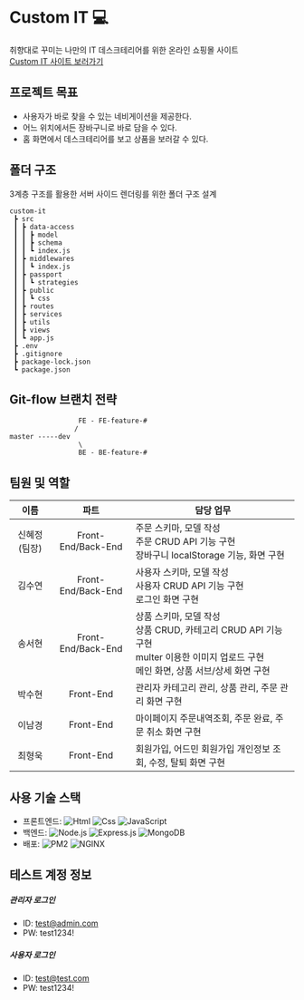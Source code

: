 # Custom IT 💻

취향대로 꾸미는 나만의 IT 데스크테리어를 위한 온라인 쇼핑몰 사이트<br>
[Custom IT 사이트 보러가기](http://kdt-sw-5-team16.elicecoding.com/)

## 프로젝트 목표
- 사용자가 바로 찾을 수 있는 네비게이션을 제공한다.
- 어느 위치에서든 장바구니로 바로 담을 수 있다.
- 홈 화면에서 데스크테리어를 보고 상품을 보러갈 수 있다.

## 폴더 구조
3계층 구조를 활용한 서버 사이드 렌더링를 위한 폴더 구조 설계
```
custom-it
 ┣ src
 ┃ ┣ data-access 
 ┃ ┃ ┣ model
 ┃ ┃ ┣ schema
 ┃ ┃ ┗ index.js
 ┃ ┣ middlewares 
 ┃ ┃ ┗ index.js
 ┃ ┣ passport 
 ┃ ┃ ┗ strategies
 ┃ ┣ public
 ┃ ┃ ┗ css
 ┃ ┣ routes 
 ┃ ┣ services 
 ┃ ┣ utils
 ┃ ┣ views 
 ┃ ┗ app.js 
 ┣ .env 
 ┣ .gitignore
 ┣ package-lock.json
 ┗ package.json
```

##  Git-flow 브랜치 전략
```
                 FE - FE-feature-#
                /
master -----dev
                 \
                 BE - BE-feature-#
```

## 팀원 및 역할
|  이름  |   파트   | 담당 업무                                                                                                                                                            |
| :----: | :-------: | -------------------------------------------------------------------------------------------------------------------------------------------------------------------- |
| 신혜정(팀장) | Front-End/Back-End | 주문 스키마, 모델 작성<br> 주문 CRUD API 기능 구현 <br> 장바구니 localStorage 기능, 화면 구현 |
| 김수연 | Front-End/Back-End | 사용자 스키마, 모델 작성 <br> 사용자 CRUD API 기능 구현 <br> 로그인 화면 구현 |
| 송서현 | Front-End/Back-End | 상품 스키마, 모델 작성<br> 상품 CRUD, 카테고리 CRUD API 기능 구현<br> multer 이용한 이미지 업로드 구현 <br> 메인 화면, 상품 서브/상세 화면 구현 |
| 박수현 | Front-End | 관리자 카테고리 관리, 상품 관리, 주문 관리 화면 구현 |
| 이남경 | Front-End | 마이페이지 주문내역조회, 주문 완료, 주문 취소 화면 구현 |
| 최형욱 | Front-End | 회원가입, 어드민 회원가입 개인정보 조회, 수정, 탈퇴 화면 구현 |

## 사용 기술 스택
- 프론트엔드: <img alt="Html" src ="https://img.shields.io/badge/HTML5-E34F26.svg?&style=for-the-badge&logo=HTML5&logoColor=white"/> <img alt="Css" src ="https://img.shields.io/badge/CSS3-1572B6.svg?&style=for-the-badge&logo=CSS3&logoColor=white"/> <img alt="JavaScript" src ="https://img.shields.io/badge/JavaScriipt-F7DF1E.svg?&style=for-the-badge&logo=JavaScript&logoColor=black"/> 
- 백엔드: <img alt="Node.js" src ="https://img.shields.io/badge/Node.js-3776AB.svg?&style=for-the-badge&logo=Node.js&logoColor=white"/> <img alt="Express.js" src ="https://img.shields.io/badge/Express.js-000000.svg?&style=for-the-badge&logo=Express.js&logoColor=black"/> <img alt="MongoDB" src ="https://img.shields.io/badge/MongoDB-02569B.svg?&style=for-the-badge&logo=MongoDB&logoColor=white"/> 
- 배포: <img alt="PM2" src ="https://img.shields.io/badge/PM2-302683.svg?&style=for-the-badge&logo=PM2&logoColor=white"/> <img alt="NGINX" src ="https://img.shields.io/badge/NGINX-009639.svg?&style=for-the-badge&logo=NGINX&logoColor=white"/>


## 테스트 계정 정보
##### 관리자 로그인
- ID: test@admin.com
- PW: test1234!

##### 사용자 로그인
- ID: test@test.com
- PW: test1234! 

